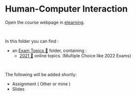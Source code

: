 # Human-Computer Interaction 

Οpen the course webpage in [elearning](https://elearning.auth.gr/course/view.php?id=6583).<br/>

<br/>

In this folder you can find :
- an [Exam Topics 📂](https://github.com/tsingi-chris/CSD-Auth/tree/main/4th%20Semester/Human-Computer%20Interaction/%CE%98%CE%AD%CE%BC%CE%B1%CF%84%CE%B1) folder, containing :
    - [2021 📂](https://github.com/tsingi-chris/CSD-Auth/tree/main/4th%20Semester/Human-Computer%20Interaction/%CE%98%CE%AD%CE%BC%CE%B1%CF%84%CE%B1/2021) online topics. (Multiple Choice like 2022 Exams)

<br/>

The following will be added shortly:
- Assignment ( Other or mine )
- Slides 
